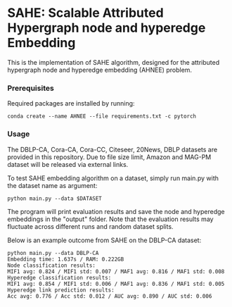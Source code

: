 # SAHE: Scalable Attributed Hypergraph node and hyperedge Embedding

This is the implementation of SAHE algorithm, designed for the attributed hypergraph node and hyperedge embedding (AHNEE) problem.

### Prerequisites

Required packages are installed by running:

    conda create --name AHNEE --file requirements.txt -c pytorch

### Usage

The DBLP-CA, Cora-CA, Cora-CC, Citeseer, 20News, DBLP datasets are provided in this repository. Due to file size limit, Amazon and MAG-PM dataset will be released via external links.

To test SAHE embedding algorithm on a dataset, simply run main.py with the dataset name as argument:

    python main.py --data $DATASET

The program will print evaluation results and save the node and hyperedge embeddings in the "output" folder. Note that the evaluation results may fluctuate across different runs and random dataset splits.

Below is an example outcome from SAHE on the DBLP-CA dataset:

```
python main.py --data DBLP-CA
Embedding time: 1.637s / RAM: 0.222GB
Node classification results:
MIF1 avg: 0.824 / MIF1 std: 0.007 / MAF1 avg: 0.816 / MAF1 std: 0.008
Hyperedge classification results:
MIF1 avg: 0.854 / MIF1 std: 0.006 / MAF1 avg: 0.836 / MAF1 std: 0.005
Hyperedge link prediction results:
Acc avg: 0.776 / Acc std: 0.012 / AUC avg: 0.890 / AUC std: 0.006
```